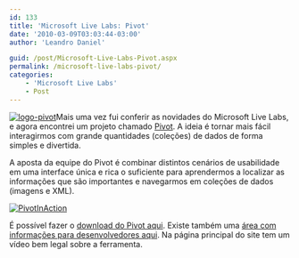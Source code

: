 ```yaml
---
id: 133
title: 'Microsoft Live Labs: Pivot'
date: '2010-03-09T03:03:44-03:00'
author: 'Leandro Daniel'

guid: /post/Microsoft-Live-Labs-Pivot.aspx
permalink: /microsoft-live-labs-pivot/
categories:
    - 'Microsoft Live Labs'
    - Post
---
```


[![logo-pivot](http://leandrodaniel.com/pics/logo-pivot_thumb.png "logo-pivot")](http://leandrodaniel.com/pics/logo-pivot.png)Mais uma vez fui conferir as novidades do Microsoft Live Labs, e agora encontrei um projeto chamado [Pivot](http://www.getpivot.com/). A ideia é tornar mais fácil interagirmos com grande quantidades (coleções) de dados de forma simples e divertida.

A aposta da equipe do Pivot é combinar distintos cenários de usabilidade em uma interface única e rica o suficiente para aprendermos a localizar as informações que são importantes e navegarmos em coleções de dados (imagens e XML).

[![PivotInAction](http://leandrodaniel.com/pics/PivotInAction_thumb.jpg "PivotInAction")](http://leandrodaniel.com/pics/PivotInAction.jpg)

É possível fazer o [download do Pivot aqui](http://www.getpivot.com/download/). Existe também uma [área com informações para desenvolvedores aqui](http://www.getpivot.com/developer-info/). Na página principal do site tem um vídeo bem legal sobre a ferramenta.